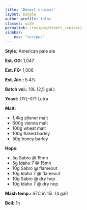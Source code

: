 ```yaml
---
title: 'Desert cruiser'
layout: single
author_profile: false
classes: wide
permalink: /recipes/desert_cruiser/
sidebar:
    nav: "recipes"
---
```


**Style:** American pale ale

**Est. OG:** 1,047

**Est. FG:** 1,006

**Est. Alc.:** 5.4%

**Batch vol.:** 10L (2,5 gal.)

**Yeast:** OYL-071 Lutra

**Malt:**

- 1,4kg pilsner malt
- 600g vienna malt
- 100g wheat malt
- 100g flaked barley
- 50g honey barley

**Hops:**

- 5g Sabro @ 15mn
- 5g Idaho 7 @ 15mn
- 10g Sabro @ flameout
- 10g Idaho 7 @ flameout
- 10g Sabro @ dry hop
- 10g Idaho 7 @ dry hop

**Mash temp.:** 67C in 15L (4 gal)

**Boil:** 1h